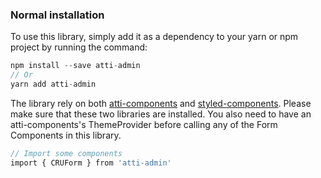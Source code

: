 ### Normal installation

To use this library, simply add it as a dependency to your yarn or npm project by running the command:

```php
npm install --save atti-admin
// Or
yarn add atti-admin
```

The library rely on both [atti-components](https://github.com/attineos/atti-components) and [styled-components](https://www.styled-components.com/). 
Please make sure that these two libraries are installed.
You also need to have an atti-components's ThemeProvider before calling any of the Form Components in this library.

```php
// Import some components
import { CRUForm } from 'atti-admin'
```
